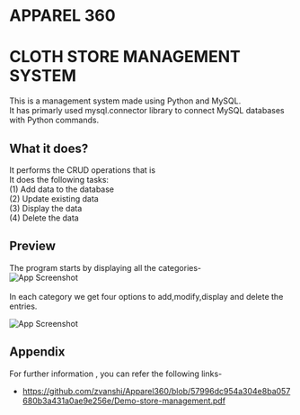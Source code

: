 # APPAREL 360 

# CLOTH STORE MANAGEMENT SYSTEM

This is a management system made using Python and MySQL.<br>
It has primarly used mysql.connector library to connect MySQL databases with Python commands.



## What it does?
It performs the CRUD operations that is <br>
It does the following tasks:<br>
(1) Add data to the database<br>
(2) Update existing data<br>
(3) Display the data<br>
(4) Delete the data<br>


## Preview
The program starts by displaying all the categories-<br>
![App Screenshot](https://github.com/zvanshi/Apparel360/blob/57996dc954a304e8ba057680b3a431a0ae9e256e/Outputs/pythonpro1.png)
<br>
<br>
In each category we get four options to add,modify,display and delete the entries.<br>

![App Screenshot](https://github.com/zvanshi/Apparel360/blob/57996dc954a304e8ba057680b3a431a0ae9e256e/Outputs/pythonpro2.png)


## Appendix

For further information , you can refer the following links-<br>
* https://github.com/zvanshi/Apparel360/blob/57996dc954a304e8ba057680b3a431a0ae9e256e/Demo-store-management.pdf

